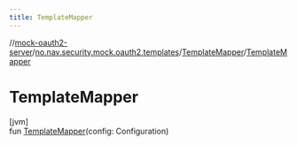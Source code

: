 ```yaml
---
title: TemplateMapper
---
```

//[mock-oauth2-server](../../../index.html)/[no.nav.security.mock.oauth2.templates](../index.html)/[TemplateMapper](index.html)/[TemplateMapper](-template-mapper.html)



# TemplateMapper



[jvm]\
fun [TemplateMapper](-template-mapper.html)(config: Configuration)




